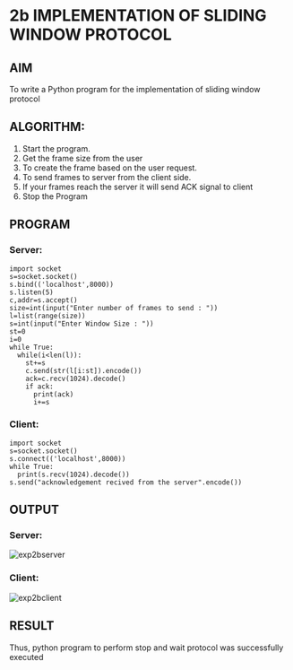 # 2b IMPLEMENTATION OF SLIDING WINDOW PROTOCOL
## AIM
To write a Python program for the implementation of sliding window protocol

## ALGORITHM:
1. Start the program.
2. Get the frame size from the user
3. To create the frame based on the user request.
4. To send frames to server from the client side.
5. If your frames reach the server it will send ACK signal to client
6. Stop the Program

## PROGRAM
### Server:
```
import socket
s=socket.socket()
s.bind(('localhost',8000))
s.listen(5)
c,addr=s.accept()
size=int(input("Enter number of frames to send : "))
l=list(range(size))
s=int(input("Enter Window Size : "))
st=0
i=0
while True:
  while(i<len(l)):
    st+=s
    c.send(str(l[i:st]).encode())
    ack=c.recv(1024).decode()
    if ack:
      print(ack)
      i+=s
```

### Client:
```
import socket
s=socket.socket()
s.connect(('localhost',8000))
while True:
  print(s.recv(1024).decode())
s.send("acknowledgement recived from the server".encode())
```

## OUTPUT
### Server:
![exp2bserver](https://github.com/user-attachments/assets/dbf0b870-5fdf-429e-b0df-9f6dbb839b76)

### Client:
![exp2bclient](https://github.com/user-attachments/assets/0b8acabf-6e14-4970-9ef9-140841a729ec)

## RESULT
Thus, python program to perform stop and wait protocol was successfully executed
